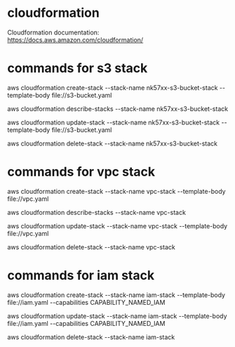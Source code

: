 # cloudformation
Cloudformation documentation: https://docs.aws.amazon.com/cloudformation/

# commands for s3 stack
aws cloudformation create-stack --stack-name nk57xx-s3-bucket-stack --template-body file://s3-bucket.yaml

aws cloudformation describe-stacks --stack-name nk57xx-s3-bucket-stack

aws cloudformation update-stack --stack-name nk57xx-s3-bucket-stack --template-body file://s3-bucket.yaml

aws cloudformation delete-stack --stack-name nk57xx-s3-bucket-stack

# commands for vpc stack
aws cloudformation create-stack --stack-name vpc-stack --template-body file://vpc.yaml

aws cloudformation describe-stacks --stack-name vpc-stack

aws cloudformation update-stack --stack-name vpc-stack --template-body file://vpc.yaml

aws cloudformation delete-stack --stack-name vpc-stack

# commands for iam stack
aws cloudformation create-stack --stack-name iam-stack --template-body file://iam.yaml --capabilities CAPABILITY_NAMED_IAM

aws cloudformation update-stack --stack-name iam-stack --template-body file://iam.yaml --capabilities CAPABILITY_NAMED_IAM

aws cloudformation delete-stack --stack-name iam-stack